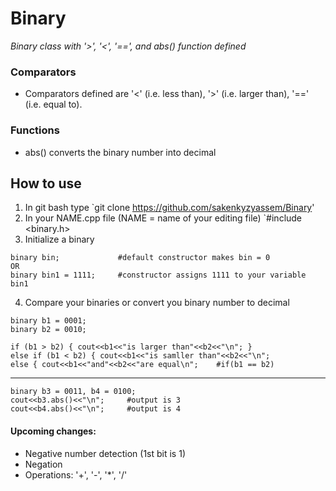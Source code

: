 # Binary
*Binary class with '>', '&lt;', '==', and abs() function defined*

### Comparators

* Comparators defined are '<' (i.e. less than), '>' (i.e. larger than), '==' (i.e. equal to).

### Functions

* abs() converts the binary number into decimal

## How to use

1. In git bash type `git clone https://github.com/sakenkyzyassem/Binary'
2. In your NAME.cpp file (NAME = name of your editing file) `#include <binary.h>
3. Initialize a binary
```
binary bin;             #default constructor makes bin = 0
OR
binary bin1 = 1111;     #constructor assigns 1111 to your variable bin1
```
4. Compare your binaries or convert you binary number to decimal
```
binary b1 = 0001;
binary b2 = 0010;

if (b1 > b2) { cout<<b1<<"is larger than"<<b2<<"\n"; }
else if (b1 < b2) { cout<<b1<<"is samller than"<<b2<<"\n";
else { cout<<b1<<"and"<<b2<<"are equal\n";    #if(b1 == b2)
```
--------------------------------------------------------------------
```
binary b3 = 0011, b4 = 0100;
cout<<b3.abs()<<"\n";     #output is 3
cout<<b4.abs()<<"\n";     #output is 4
```

#### Upcoming changes:
* Negative number detection (1st bit is 1)
* Negation
* Operations: '+', '-', '*', '/'

